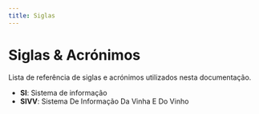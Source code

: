 ```yaml
---
title: Siglas
---
```


# Siglas & Acrónimos

Lista de referência de siglas e acrónimos utilizados nesta documentação.

+ **SI**: Sistema de informação
+ **SIVV**: Sistema De Informação Da Vinha E Do Vinho
